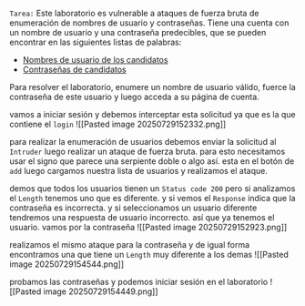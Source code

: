 `Tarea:` Este laboratorio es vulnerable a ataques de fuerza bruta de enumeración de nombres de usuario y contraseñas. Tiene una cuenta con un nombre de usuario y una contraseña predecibles, que se pueden encontrar en las siguientes listas de palabras:

- [Nombres de usuario de los candidatos](https://portswigger.net/web-security/authentication/auth-lab-usernames)
- [Contraseñas de candidatos](https://portswigger.net/web-security/authentication/auth-lab-passwords)

Para resolver el laboratorio, enumere un nombre de usuario válido, fuerce la contraseña de este usuario y luego acceda a su página de cuenta.

vamos a iniciar sesión y debemos interceptar esta solicitud ya que es la que contiene el `login`
![[Pasted image 20250729152332.png]]

para realizar la enumeración de usuarios debemos enviar la solicitud al `Intruder` luego realizar un ataque de fuerza bruta. para esto necesitamos usar el signo que parece una serpiente doble o algo así. esta en el botón de `add` luego cargamos nuestra lista de usuarios y realizamos el ataque. 

demos que todos los usuarios tienen un `Status code 200` pero si analizamos el `Length` tenemos uno que es diferente. y si vemos el `Response` indica que la contraseña es incorrecta. y si seleccionamos un usuario diferente tendremos una respuesta de usuario incorrecto. así que ya tenemos el usuario. vamos por la contraseña
![[Pasted image 20250729152923.png]]

realizamos el mismo ataque para la contraseña y de igual forma encontramos una que tiene un `Length` muy diferente a los demas
![[Pasted image 20250729154544.png]]

probamos las contraseñas y podemos iniciar sesión en el laboratorio
![[Pasted image 20250729154449.png]]